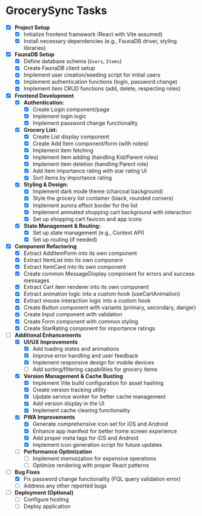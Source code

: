 # GrocerySync Tasks

- [x] **Project Setup**
    - [x] Initialize frontend framework (React with Vite assumed)
    - [x] Install necessary dependencies (e.g., FaunaDB driver, styling libraries)
- [x] **FaunaDB Setup**
    - [x] Define database schema (`Users`, `Items`)
    - [x] Create FaunaDB client setup
    - [x] Implement user creation/seeding script for initial users
    - [x] Implement authentication functions (login, password change)
    - [x] Implement item CRUD functions (add, delete, respecting roles)
- [x] **Frontend Development**
    - [x] **Authentication:**
        - [x] Create Login component/page
        - [x] Implement login logic
        - [x] Implement password change functionality
    - [x] **Grocery List:**
        - [x] Create List display component
        - [x] Create Add Item component/form (with notes)
        - [x] Implement item fetching
        - [x] Implement item adding (handling Kid/Parent roles)
        - [x] Implement item deletion (handling Parent role)
        - [x] Add item importance rating with star rating UI
        - [x] Sort items by importance rating
    - [x] **Styling & Design:**
        - [x] Implement dark mode theme (charcoal background)
        - [x] Style the grocery list container (black, rounded corners)
        - [x] Implement aurora effect border for the list
        - [x] Implement animated shopping cart background with interaction
        - [x] Set up shopping cart favicon and app icons
    - [x] **State Management & Routing:**
        - [x] Set up state management (e.g., Context API)
        - [x] Set up routing (if needed)
- [x] **Component Refactoring**
    - [x] Extract AddItemForm into its own component
    - [x] Extract ItemList into its own component
    - [x] Extract ItemCard into its own component
    - [x] Create common MessageDisplay component for errors and success messages
    - [x] Extract Cart item renderer into its own component
    - [x] Extract animation logic into a custom hook (useCartAnimation)
    - [x] Extract mouse interaction logic into a custom hook
    - [x] Create Button component with variants (primary, secondary, danger)
    - [x] Create Input component with validation
    - [x] Create Form component with common styling
    - [x] Create StarRating component for importance ratings
- [ ] **Additional Enhancements**
    - [x] **UI/UX Improvements**
        - [x] Add loading states and animations
        - [x] Improve error handling and user feedback
        - [x] Implement responsive design for mobile devices
        - [ ] Add sorting/filtering capabilities for grocery items
    - [x] **Version Management & Cache Busting**
        - [x] Implement Vite build configuration for asset hashing
        - [x] Create version tracking utility
        - [x] Update service worker for better cache management
        - [x] Add version display in the UI
        - [x] Implement cache clearing functionality
    - [x] **PWA Improvements**
        - [x] Generate comprehensive icon set for iOS and Android
        - [x] Enhance app manifest for better home screen experience
        - [x] Add proper meta tags for iOS and Android
        - [x] Implement icon generation script for future updates
    - [ ] **Performance Optimization**
        - [ ] Implement memoization for expensive operations
        - [ ] Optimize rendering with proper React patterns
- [ ] **Bug Fixes**
    - [x] Fix password change functionality (FQL query validation error)
    - [ ] Address any other reported bugs
- [ ] **Deployment (Optional)**
    - [ ] Configure hosting
    - [ ] Deploy application 